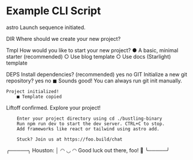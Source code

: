 # Example CLI Script

astro Launch sequence initiated.

DIR Where should we create your new project?

Tmpl How would you like to start your new project? ● A basic, minimal starter
(recommended) ○ Use blog template ○ Use docs (Starlight) template

DEPS Install dependencies? (recommended) yes no GIT Initialize a new git
repository? yes no ◼ Sounds good! You can always run git init manually.

    Project initialized!
        ■ Template copied

Liftoff confirmed. Explore your project!

        Enter your project directory using cd ./bustling-binary
        Run npm run dev to start the dev server. CTRL+C to stop.
        Add frameworks like react or tailwind using astro add.

        Stuck? Join us at https://foo.build/chat

╭─────╮ Houston: │ ◠ ◡ ◠ Good luck out there, foo! 🚀 ╰─────╯

